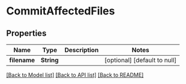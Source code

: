 # CommitAffectedFiles
## Properties

| Name | Type | Description | Notes |
|------------ | ------------- | ------------- | -------------|
| **filename** | **String** |  | [optional] [default to null] |

[[Back to Model list]](../README.md#documentation-for-models) [[Back to API list]](../README.md#documentation-for-api-endpoints) [[Back to README]](../README.md)


